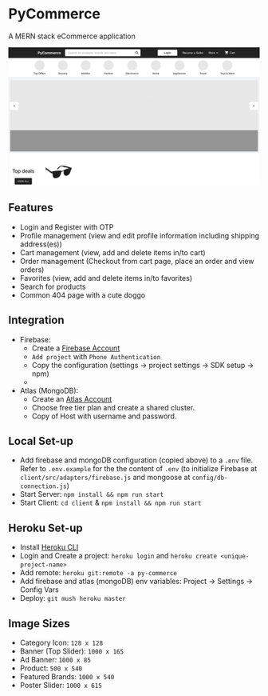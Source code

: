 # PyCommerce
A MERN stack eCommerce application

![Home page](/screens/home-page.png)

## Features
- Login and Register with OTP
- Profile management (view and edit profile information including shipping address(es))
- Cart management (view, add and delete items in/to cart)
- Order management (Checkout from cart page, place an order and view orders)
- Favorites (view, add and delete items in/to favorites)
- Search for products
- Common 404 page with a cute doggo

## Integration
- Firebase:
    - Create a [Firebase Account](https://firebase.google.com/)
    - `Add project` with `Phone Authentication`
    - Copy the configuration (settings → project settings → SDK setup → npm)
    - 
- Atlas (MongoDB):
    - Create an [Atlas Account](https://www.mongodb.com/docs/atlas/getting-started/)
    - Choose free tier plan and create a shared cluster.
    - Copy of Host with username and password.

## Local Set-up
- Add firebase and mongoDB configuration (copied above) to a `.env` file. Refer to `.env.example` for the the content of `.env` (to initialize Firebase at `client/src/adapters/firebase.js` and mongoose at `config/db-connection.js`)
- Start Server: `npm install && npm run start`
- Start Client: `cd client` & `npm install && npm run start`

## Heroku Set-up
- Install [Heroku CLI](https://devcenter.heroku.com/articles/heroku-cli)
- Login and Create a project: `heroku login` and `heroku create <unique-project-name>`
- Add remote: `heroku git:remote -a py-commerce`
- Add firebase and atlas (mongoDB) env variables: Project → Settings → Config Vars
- Deploy: `git mush heroku master`

## Image Sizes
- Category Icon: `128 x 128`
- Banner (Top Slider): `1000 x 165`
- Ad Banner: `1000 x 85`
- Product: `500 x 540`
- Featured Brands: `1000 x 540`
- Poster Slider: `1000 x 615`